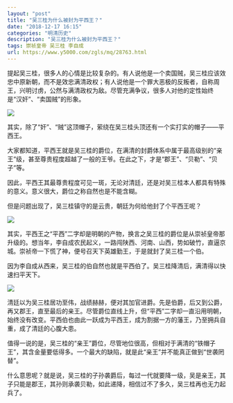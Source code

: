 ```yaml
---
layout: "post"
title: "吴三桂为什么被封为平西王？"
date: "2018-12-17 16:15"
categories: "明清历史"
description: "吴三桂为什么被封为平西王？"
tags: 崇祯皇帝 吴三桂 李自成
url: https://www.y5000.com/zgls/mq/28763.html
---
```






提起吴三桂，很多人的心情是比较复杂的。有人说他是一个卖国贼，吴三桂应该效忠中原新朝，而不是效忠满清政权；有人说他是一个罪大恶极的反叛者，自称周王，兴明讨虏，公然与满清政权为敌。尽管充满争议，很多人对他的定性始终是“汉奸”、“卖国贼”的形象。

![](https://img.y5000.com/uploads/allimg/180226/13-1P226110953533.jpg)

其实，除了“奸”、“贼”这顶帽子，萦绕在吴三桂头顶还有一个实打实的帽子——平西王。

大家都知道，平西王就是吴三桂的爵位，在满清的封爵体系中属于最高级别的“亲王”级，甚至尊贵程度超越了一般的王爷。在此之下，才是“郡王”、“贝勒”、“贝子”等。

因此，平西王其最尊贵程度可见一斑，无论对清廷，还是对吴三桂本人都具有特殊的意义。意义很大，爵位之称自然也是不能含糊。

但是问题出现了，吴三桂镇守的是云贵，朝廷为何给他封了个平西王呢？

![](https://img.y5000.com/uploads/allimg/180226/13-1P226111005R9.jpg)

其实，平西王之“平西”二字却是明朝的产物，换言之吴三桂的爵位是从崇祯皇帝那升级的。想当年，李自成农民起义，一路闯陕西、河南、山西，势如破竹，直逼京城。崇祯帝一下慌了神，便号召天下英雄勤王，于是就封了吴三桂一个伯。

因为李自成从西来，吴三桂的伯自然也就是平西伯了。吴三桂降清后，满清得以快速扫平天下。

![](https://img.y5000.com/uploads/allimg/180226/13-1P226111022A5.jpg)

清廷以为吴三桂居功至伟，战绩赫赫，便对其加官进爵。先是伯爵，后又到公爵，再又郡王，直至最后的亲王。尽管爵位直线上升，但“平西”二字却一直沿用明朝，始终没有改变。平西伯也由此一跃成为平西王，成为割据一方的藩王，乃至拥兵自重，成了清廷的心腹大患。

值得一说的是，吴三桂的“亲王”爵位，尽管地位很高，但相对于满清的“铁帽子王”，其含金量要低得多。一个最大的缺陷，就是此“亲王”并不能真正做到“世袭罔替”。

什么意思呢？就是说，吴三桂的子孙袭爵后，每过一代就要降一级，吴是亲王，其子只能是郡王，其孙则承袭贝勒，如此递降，相信过不了多久，吴三桂再也无力起兵了。
